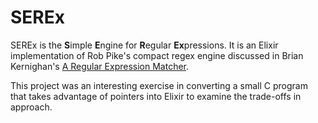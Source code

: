 # SEREx

SEREx is the **S**imple **E**ngine for **R**egular **Ex**pressions. It is an Elixir implementation of Rob Pike's compact regex engine discussed in Brian Kernighan's [A Regular Expression Matcher](https://www.cs.princeton.edu/courses/archive/spr09/cos333/beautiful.html).

This project was an interesting exercise in converting a small C program that takes advantage of pointers into Elixir to examine the trade-offs in approach.

